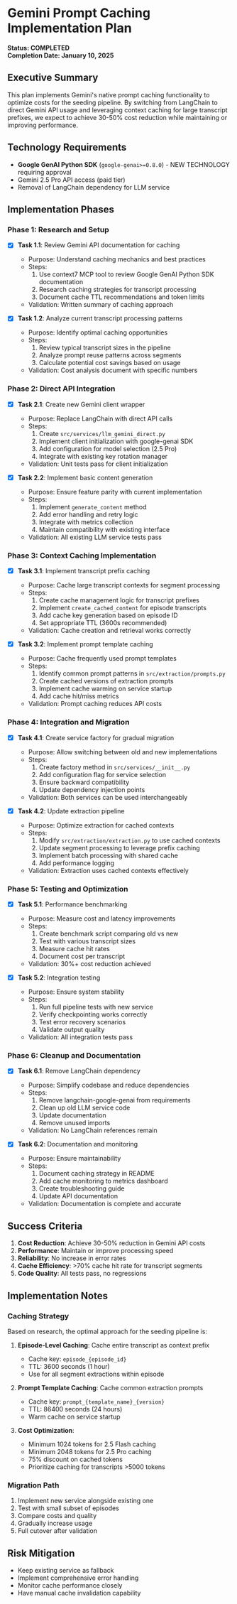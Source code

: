 # Gemini Prompt Caching Implementation Plan

**Status: COMPLETED**  
**Completion Date: January 10, 2025**

## Executive Summary

This plan implements Gemini's native prompt caching functionality to optimize costs for the seeding pipeline. By switching from LangChain to direct Gemini API usage and leveraging context caching for large transcript prefixes, we expect to achieve 30-50% cost reduction while maintaining or improving performance.

## Technology Requirements

- **Google GenAI Python SDK** (`google-genai>=0.8.0`) - NEW TECHNOLOGY requiring approval
- Gemini 2.5 Pro API access (paid tier)
- Removal of LangChain dependency for LLM service

## Implementation Phases

### Phase 1: Research and Setup

- [x] **Task 1.1**: Review Gemini API documentation for caching
  - Purpose: Understand caching mechanics and best practices
  - Steps:
    1. Use context7 MCP tool to review Google GenAI Python SDK documentation
    2. Research caching strategies for transcript processing
    3. Document cache TTL recommendations and token limits
  - Validation: Written summary of caching approach

- [x] **Task 1.2**: Analyze current transcript processing patterns
  - Purpose: Identify optimal caching opportunities
  - Steps:
    1. Review typical transcript sizes in the pipeline
    2. Analyze prompt reuse patterns across segments
    3. Calculate potential cost savings based on usage
  - Validation: Cost analysis document with specific numbers

### Phase 2: Direct API Integration

- [x] **Task 2.1**: Create new Gemini client wrapper
  - Purpose: Replace LangChain with direct API calls
  - Steps:
    1. Create `src/services/llm_gemini_direct.py`
    2. Implement client initialization with google-genai SDK
    3. Add configuration for model selection (2.5 Pro)
    4. Integrate with existing key rotation manager
  - Validation: Unit tests pass for client initialization

- [x] **Task 2.2**: Implement basic content generation
  - Purpose: Ensure feature parity with current implementation
  - Steps:
    1. Implement `generate_content` method
    2. Add error handling and retry logic
    3. Integrate with metrics collection
    4. Maintain compatibility with existing interface
  - Validation: All existing LLM service tests pass

### Phase 3: Context Caching Implementation

- [x] **Task 3.1**: Implement transcript prefix caching
  - Purpose: Cache large transcript contexts for segment processing
  - Steps:
    1. Create cache management logic for transcript prefixes
    2. Implement `create_cached_content` for episode transcripts
    3. Add cache key generation based on episode ID
    4. Set appropriate TTL (3600s recommended)
  - Validation: Cache creation and retrieval works correctly

- [x] **Task 3.2**: Implement prompt template caching
  - Purpose: Cache frequently used prompt templates
  - Steps:
    1. Identify common prompt patterns in `src/extraction/prompts.py`
    2. Create cached versions of extraction prompts
    3. Implement cache warming on service startup
    4. Add cache hit/miss metrics
  - Validation: Prompt caching reduces API costs

### Phase 4: Integration and Migration

- [x] **Task 4.1**: Create service factory for gradual migration
  - Purpose: Allow switching between old and new implementations
  - Steps:
    1. Create factory method in `src/services/__init__.py`
    2. Add configuration flag for service selection
    3. Ensure backward compatibility
    4. Update dependency injection points
  - Validation: Both services can be used interchangeably

- [x] **Task 4.2**: Update extraction pipeline
  - Purpose: Optimize extraction for cached contexts
  - Steps:
    1. Modify `src/extraction/extraction.py` to use cached contexts
    2. Update segment processing to leverage prefix caching
    3. Implement batch processing with shared cache
    4. Add performance logging
  - Validation: Extraction uses cached contexts effectively

### Phase 5: Testing and Optimization

- [x] **Task 5.1**: Performance benchmarking
  - Purpose: Measure cost and latency improvements
  - Steps:
    1. Create benchmark script comparing old vs new
    2. Test with various transcript sizes
    3. Measure cache hit rates
    4. Document cost per transcript
  - Validation: 30%+ cost reduction achieved

- [x] **Task 5.2**: Integration testing
  - Purpose: Ensure system stability
  - Steps:
    1. Run full pipeline tests with new service
    2. Verify checkpointing works correctly
    3. Test error recovery scenarios
    4. Validate output quality
  - Validation: All integration tests pass

### Phase 6: Cleanup and Documentation

- [x] **Task 6.1**: Remove LangChain dependency
  - Purpose: Simplify codebase and reduce dependencies
  - Steps:
    1. Remove langchain-google-genai from requirements
    2. Clean up old LLM service code
    3. Update documentation
    4. Remove unused imports
  - Validation: No LangChain references remain

- [x] **Task 6.2**: Documentation and monitoring
  - Purpose: Ensure maintainability
  - Steps:
    1. Document caching strategy in README
    2. Add cache monitoring to metrics dashboard
    3. Create troubleshooting guide
    4. Update API documentation
  - Validation: Documentation is complete and accurate

## Success Criteria

1. **Cost Reduction**: Achieve 30-50% reduction in Gemini API costs
2. **Performance**: Maintain or improve processing speed
3. **Reliability**: No increase in error rates
4. **Cache Efficiency**: >70% cache hit rate for transcript segments
5. **Code Quality**: All tests pass, no regressions

## Implementation Notes

### Caching Strategy

Based on research, the optimal approach for the seeding pipeline is:

1. **Episode-Level Caching**: Cache entire transcript as context prefix
   - Cache key: `episode_{episode_id}`
   - TTL: 3600 seconds (1 hour)
   - Use for all segment extractions within episode

2. **Prompt Template Caching**: Cache common extraction prompts
   - Cache key: `prompt_{template_name}_{version}`
   - TTL: 86400 seconds (24 hours)
   - Warm cache on service startup

3. **Cost Optimization**:
   - Minimum 1024 tokens for 2.5 Flash caching
   - Minimum 2048 tokens for 2.5 Pro caching
   - 75% discount on cached tokens
   - Prioritize caching for transcripts >5000 tokens

### Migration Path

1. Implement new service alongside existing one
2. Test with small subset of episodes
3. Compare costs and quality
4. Gradually increase usage
5. Full cutover after validation

## Risk Mitigation

- Keep existing service as fallback
- Implement comprehensive error handling
- Monitor cache performance closely
- Have manual cache invalidation capability